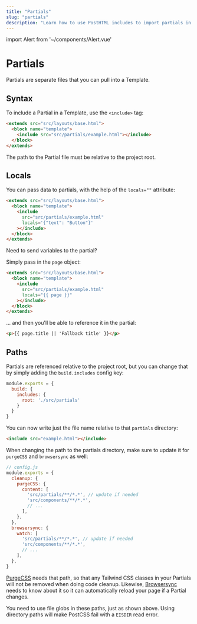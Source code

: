 ```yaml
---
title: "Partials"
slug: "partials"
description: "Learn how to use PostHTML includes to import partials in your HTML email templates"
---
```


import Alert from '~/components/Alert.vue'

# Partials

Partials are separate files that you can pull into a Template.

## Syntax

To include a Partial in a Template, use the `<include>` tag:

```html
<extends src="src/layouts/base.html">
  <block name="template">
    <include src="src/partials/example.html"></include>
  </block>
</extends>
```

The path to the Partial file must be relative to the project root.

## Locals

You can pass data to partials, with the help of the `locals=""` attribute:

```html
<extends src="src/layouts/base.html">
  <block name="template">
    <include 
      src="src/partials/example.html" 
      locals='{"text": "Button"}'
    ></include>
  </block>
</extends>
```

Need to send variables to the partial?

Simply pass in the `page` object:

```html
<extends src="src/layouts/base.html">
  <block name="template">
    <include 
      src="src/partials/example.html" 
      locals="{{ page }}"
    ></include>
  </block>
</extends>
```

... and then you'll be able to reference it in the partial:

```html
<p>{{ page.title || 'Fallback title' }}</p>
```

## Paths

Partials are referenced relative to the project root, but you can change that by simply adding the `build.includes` config key: 

```js
module.exports = {
  build: {
    includes: {
      root: './src/partials'
    }
  }
}
```

You can now write just the file name relative to that `partials` directory:

```html
<include src="example.html"></include>
```

When changing the path to the partials directory, make sure to update it for `purgeCSS` and `browsersync` as well:

```js
// config.js
module.exports = {
  cleanup: {
    purgeCSS: {
      content: [
        'src/partials/**/*.*', // update if needed
        'src/components/**/*.*',
        // ...
      ],
    },
  },
  browsersync: {
    watch: [
      'src/partials/**/*.*', // update if needed
      'src/components/**/*.*',
      // ...
    ],
  },
}
```

[PurgeCSS](/docs/code-cleanup/#purgecss) needs that path, so that any Tailwind CSS classes in your Partials will not be removed when doing code cleanup. Likewise, [Browsersync](/docs/browsersync) needs to know about it so it can automatically reload your page if a Partial changes.

<alert type="danger">You need to use file globs in these paths, just as shown above. Using directory paths will make PostCSS fail with a <code>EISDIR</code> read error.</alert>
